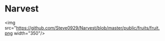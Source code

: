 # Narvest
<img src="https://github.com/Steve0929/Narvest/blob/master/public/fruits/fruit.png width="350"/>

